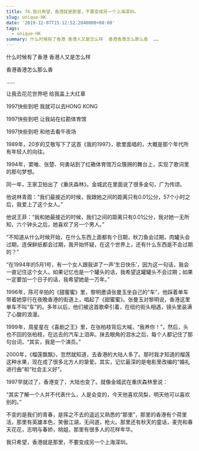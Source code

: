 ```yaml
---
title: 76.我只希望，香港就是那里，不要变成另一个上海深圳。
slug: unique-HK
date: '2019-12-07T15:12:52.2040000+08:00'
tags:
  - unique-HK
summary: 什么时候有了香港 香港人又是怎么样  香港香港怎么那么香  ……
---
```

什么时候有了香港 香港人又是怎么样

香港香港怎么那么香

……

让我去花花世界吧 给我盖上大红章

1997快些到吧 我就可以去HONG KONG

1997快些到吧 让我站在红勘体育馆

1997快些到吧 和他去看午夜场



1989年，20岁的艾敬写下了这首《我的1997》，歌里面唱的，大概是那个年代所有年轻人的向往。



1994年，窦唯、张楚、何勇站到了红磡体育馆万众簇拥的舞台上，实现了歌词里的那句梦想。



同一年，王家卫拍出了《重庆森林》。金城武在里面说了很多金句，广为传颂。

他说林青霞：“我们最接近的时候，我跟她之间的距离只有0.01公分，57个小时之后，我爱上了这个女人。”

他说王菲：“我和她最接近的时候，我们之间的距离只有0.01公分，我对她一无所知，六个钟头之后，她喜欢了另一个男人。”

“不知道从什么时候开始，在什么东西上面都有个日期，秋刀鱼会过期，肉罐头会过期，连保鲜纸都会过期，我开始怀疑，在这个世界上，还有什么东西是不会过期的？”

“在1994年的5月1号，有一个女人跟我讲了一声’生日快乐’，因为这一句话，我会一直记住这个女人。如果记忆也是一个罐头的话，我希望这罐罐头不会过期；如果一定要加一个日子的话，我希望她是一万年。”



1996年，陈可辛拍的《甜蜜蜜》里，黎明邀请张曼玉坐自己的“车”，他踩着单车带着她穿行在夜晚香港的街道上，唱起了《甜蜜蜜》。张曼玉对黎明说，香港这里单车不叫“车”的。多年以后，他们被这首歌牵引着，在纽约街头相遇，镜头里装满了心酸的浪漫。



1999年，周星星在《喜剧之王》里，在张柏枝背后大喊，“我养你！”，然后，头也不回的张柏枝，在远去的汽车上泪奔。抹去眼角的泪水之后，每个人都记住了那句台词，“其实，我是一个演员。”



2000年，《榴莲飘飘》，忽然就知道，去香港的大陆人多了。那时我才知道的榴莲这种水果，现在成了很多北方人的挚爱。其实，记忆最深的是电影里改编的“婚礼进行曲”和“社会主义好”。



1997早就过了，香港变了，大陆也变了。就像金城武在重庆森林里说：

“其实了解一个人并不代表什么，人是会变的，今天他喜欢凤梨，明天他可以喜欢别的。”



不变的是我们的青春，是挥之不去的遥远又熟悉的“那里”，那里的香港有个荷里活，那里有英雄本色，笑傲江湖，无间道，枪火。那里还有秋天的童话，麦兜和春天花花，志明与春娇，桃姐，那里有很多人的花样年华。



我只希望，香港就是那里，不要变成另一个上海深圳。
